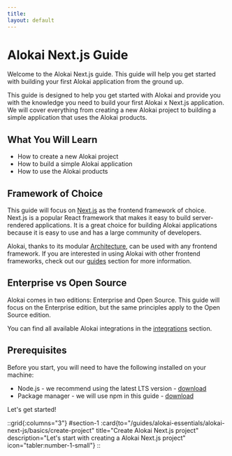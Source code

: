 ```yaml
---
title:
layout: default
---
```


# Alokai Next.js Guide

Welcome to the Alokai Next.js guide. This guide will help you get started with building your first Alokai application from the ground up.

This guide is designed to help you get started with Alokai and provide you with the knowledge you need to build your first Alokai x Next.js application. We will cover everything from creating a new Alokai project to building a simple application that uses the Alokai products.

## What You Will Learn

- How to create a new Alokai project
- How to build a simple Alokai application
- How to use the Alokai products

## Framework of Choice

This guide will focus on [Next.js](https://nextjs.org/) as the frontend framework of choice. Next.js is a popular React framework that makes it easy to build server-rendered applications. It is a great choice for building Alokai applications because it is easy to use and has a large community of developers.

Alokai, thanks to its modular [Architecture](/general/basics/architecture), can be used with any frontend framework.
If you are interested in using Alokai with other frontend frameworks, check out our [guides](/guides) section for more information.

## Enterprise vs Open Source

Alokai comes in two editions: Enterprise and Open Source. This guide will focus on the Enterprise edition, but the same principles apply to the Open Source edition.

You can find all available Alokai integrations in the [integrations](/integrations) section.

## Prerequisites

Before you start, you will need to have the following installed on your machine:

- Node.js - we recommend using the latest LTS version - [download](https://nodejs.org/)
- Package manager - we will use npm in this guide - [download](https://www.npmjs.com/get-npm)

Let's get started!

::grid{:columns="3"}
#section-1
:card{to="/guides/alokai-essentials/alokai-next-js/basics/create-project" title="Create Alokai Next.js project" description="Let's start with creating a Alokai Next.js project" icon="tabler:number-1-small"}
::

